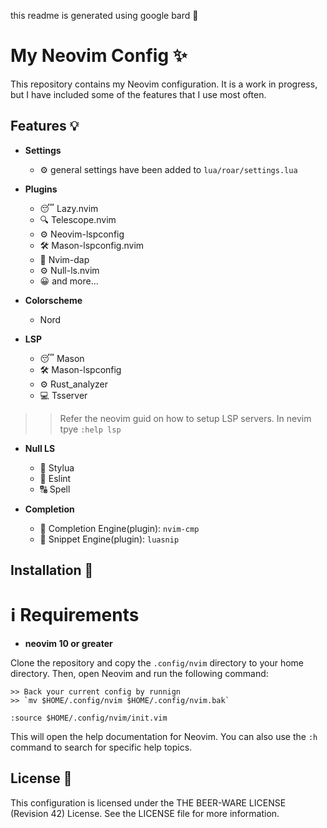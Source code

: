 this readme is generated using google bard 🤖

# My Neovim Config ✨

This repository contains my Neovim configuration. It is a work in progress, but I have included some of the features that I use most often.

## Features 💡

* **Settings**
    * ⚙ general settings have been added to `lua/roar/settings.lua`

* **Plugins**
    * 😴 Lazy.nvim
    * 🔍 Telescope.nvim
    * ⚙️  Neovim-lspconfig
    * 🛠 Mason-lspconfig.nvim
    * 🐞 Nvim-dap
    * ⚙  Null-ls.nvim
    * 😀 and more...

* **Colorscheme**
    *   Nord

* **LSP**
    * 😴 Mason
    * 🛠 Mason-lspconfig
    * ⚙️  Rust_analyzer
    * 💻 Tsserver

>> Refer the neovim guid on how to setup LSP servers. In nevim tpye `:help lsp`

* **Null LS**
    * 🔨 Stylua
    * 🐛 Eslint
    * 🔠 Spell

* **Completion**
    * 🔨 Completion Engine(plugin): `nvim-cmp`
    * 📎 Snippet Engine(plugin): `luasnip`

## Installation 🔨

# ℹ Requirements
* **neovim 10 or greater**

Clone the repository and copy the `.config/nvim` directory to your home directory. Then, open Neovim and run the following command:

    >> Back your current config by runnign
    >> `mv $HOME/.config/nvim $HOME/.config/nvim.bak`
```
:source $HOME/.config/nvim/init.vim
```

This will open the help documentation for Neovim. You can also use the `:h` command to search for specific help topics.

## License 📝

This configuration is licensed under the THE BEER-WARE LICENSE (Revision 42) License. See the LICENSE file for more information.
